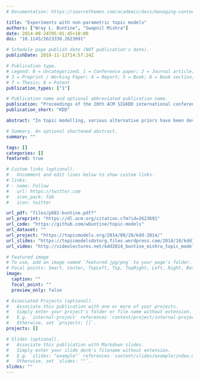 ```yaml
---
# Documentation: https://sourcethemes.com/academic/docs/managing-content/

title: "Experiments with non-parametric topic models"
authors: ["Wray L. Buntine", "Swapnil Mishra"]
date: 2014-08-24T05:01:45+10:00
doi: "10.1145/2623330.2623691"

# Schedule page publish date (NOT publication's date).
publishDate: 2019-11-12T14:57:24Z

# Publication type.
# Legend: 0 = Uncategorized; 1 = Conference paper; 2 = Journal article;
# 3 = Preprint / Working Paper; 4 = Report; 5 = Book; 6 = Book section;
# 7 = Thesis; 8 = Patent
publication_types: ["1"]

# Publication name and optional abbreviated publication name.
publication: "Proceedings of the 20th ACM SIGKDD international conference on Knowledge discovery and data mining"
publication_short: "KDD"

abstract: "In topic modelling, various alternative priors have been developed, for instance asymmetric and symmetric priors for the document-topic and topic-word matrices respectively, the hierarchical Dirichlet process prior for the document-topic matrix and the hierarchical Pitman-Yor process prior for the topic-word matrix. For information retrieval, language models exhibiting word burstiness are important. Indeed, this burstiness effect has been show to help topic models as well, and this requires additional word probability vectors for each document. Here we show how to combine these ideas to develop high-performing non-parametric topic models exhibiting burstiness based on standard Gibbs sampling. Experiments are done to explore the behavior of the models under different conditions and to compare the algorithms with previously published. The full non-parametric topic models with burstiness are only a small factor slower than standard Gibbs sampling for LDA and require double the memory, making them very competitive. We look at the comparative behaviour of different models and present some experimental insights."

# Summary. An optional shortened abstract.
summary: ""

tags: []
categories: []
featured: true

# Custom links (optional).
#   Uncomment and edit lines below to show custom links.
# links:
# - name: Follow
#   url: https://twitter.com
#   icon_pack: fab
#   icon: twitter

url_pdf: "files/p881-buntine.pdf?"
url_preprint: "https://dl.acm.org/citation.cfm?id=2623691"
url_code: "https://github.com/wbuntine/topic-models"
url_dataset: ""
url_project: "https://topicmodels.org/2014/08/28/kdd-2014/"
url_slides: "https://topicmodelsdotorg.files.wordpress.com/2014/10/kdd14talk.pdf"
url_video: "http://videolectures.net/kdd2014_buntine_mishra_topic_models/"

# Featured image
# To use, add an image named `featured.jpg/png` to your page's folder. 
# Focal points: Smart, Center, TopLeft, Top, TopRight, Left, Right, BottomLeft, Bottom, BottomRight.
image:
  caption: ""
  focal_point: ""
  preview_only: false

# Associated Projects (optional).
#   Associate this publication with one or more of your projects.
#   Simply enter your project's folder or file name without extension.
#   E.g. `internal-project` references `content/project/internal-project/index.md`.
#   Otherwise, set `projects: []`.
projects: []

# Slides (optional).
#   Associate this publication with Markdown slides.
#   Simply enter your slide deck's filename without extension.
#   E.g. `slides: "example"` references `content/slides/example/index.md`.
#   Otherwise, set `slides: ""`.
slides: ""
---
```


